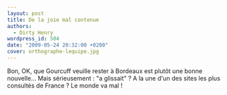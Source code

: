 ```yaml
---
layout: post
title: De la joie mal contenue
authors:
  - Dirty Henry
wordpress_id: 504
date: "2009-05-24 20:32:00 +0200"
cover: orthographe-lequipe.jpg
---
```


Bon, OK, que Gourcuff veuille rester à Bordeaux est plutôt une bonne nouvelle…
Mais sérieusement : "a glissait" ? A la une d'un des sites les plus consultés de
France ? Le monde va mal !
